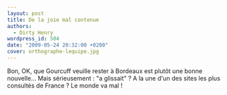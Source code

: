 ```yaml
---
layout: post
title: De la joie mal contenue
authors:
  - Dirty Henry
wordpress_id: 504
date: "2009-05-24 20:32:00 +0200"
cover: orthographe-lequipe.jpg
---
```


Bon, OK, que Gourcuff veuille rester à Bordeaux est plutôt une bonne nouvelle…
Mais sérieusement : "a glissait" ? A la une d'un des sites les plus consultés de
France ? Le monde va mal !
